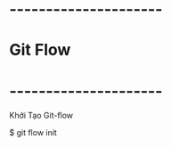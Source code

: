 # ---------------------
# Git Flow


# ---------------------



Khởi Tạo Git-flow

$ git flow init

